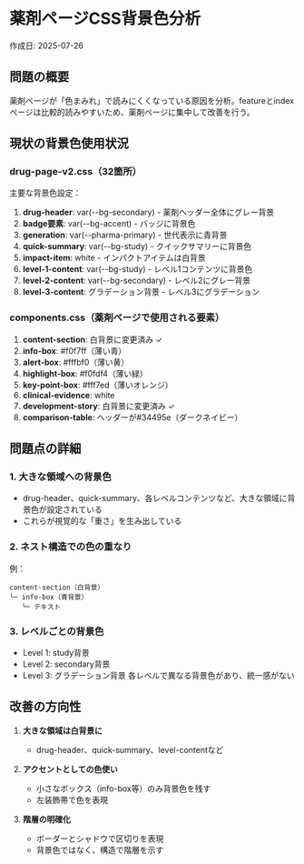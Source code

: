 # 薬剤ページCSS背景色分析
作成日: 2025-07-26

## 問題の概要
薬剤ページが「色まみれ」で読みにくくなっている原因を分析。featureとindexページは比較的読みやすいため、薬剤ページに集中して改善を行う。

## 現状の背景色使用状況

### drug-page-v2.css（32箇所）
主要な背景色設定：
1. **drug-header**: var(--bg-secondary) - 薬剤ヘッダー全体にグレー背景
2. **badge要素**: var(--bg-accent) - バッジに背景色
3. **generation**: var(--pharma-primary) - 世代表示に青背景
4. **quick-summary**: var(--bg-study) - クイックサマリーに背景色
5. **impact-item**: white - インパクトアイテムは白背景
6. **level-1-content**: var(--bg-study) - レベル1コンテンツに背景色
7. **level-2-content**: var(--bg-secondary) - レベル2にグレー背景
8. **level-3-content**: グラデーション背景 - レベル3にグラデーション

### components.css（薬剤ページで使用される要素）
1. **content-section**: 白背景に変更済み ✓
2. **info-box**: #f0f7ff（薄い青）
3. **alert-box**: #fffbf0（薄い黄）
4. **highlight-box**: #f0fdf4（薄い緑）
5. **key-point-box**: #fff7ed（薄いオレンジ）
6. **clinical-evidence**: white
7. **development-story**: 白背景に変更済み ✓
8. **comparison-table**: ヘッダーが#34495e（ダークネイビー）

## 問題点の詳細

### 1. 大きな領域への背景色
- drug-header、quick-summary、各レベルコンテンツなど、大きな領域に背景色が設定されている
- これらが視覚的な「重さ」を生み出している

### 2. ネスト構造での色の重なり
例：
```
content-section（白背景）
└─ info-box（青背景）
   └─ テキスト
```

### 3. レベルごとの背景色
- Level 1: study背景
- Level 2: secondary背景  
- Level 3: グラデーション背景
各レベルで異なる背景色があり、統一感がない

## 改善の方向性

1. **大きな領域は白背景に**
   - drug-header、quick-summary、level-contentなど

2. **アクセントとしての色使い**
   - 小さなボックス（info-box等）のみ背景色を残す
   - 左装飾帯で色を表現

3. **階層の明確化**
   - ボーダーとシャドウで区切りを表現
   - 背景色ではなく、構造で階層を示す